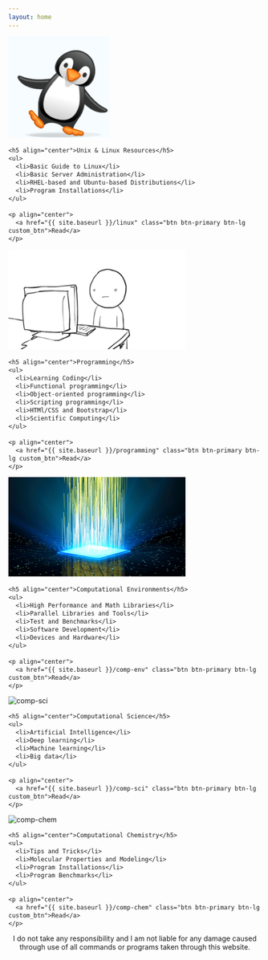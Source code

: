 ```yaml
---
layout: home
---
```


<div class="row justify-content-center">
  <div class="card blog-post">
    <img
      src="/assets/img/pages/linux.gif"
      alt="linux"
      width="40%"
      height="auto"
      class="center-img"
    />

    <h5 align="center">Unix & Linux Resources</h5>
    <ul>
      <li>Basic Guide to Linux</li>
      <li>Basic Server Administration</li>
      <li>RHEL-based and Ubuntu-based Distributions</li>
      <li>Program Installations</li>
    </ul>

    <p align="center">
      <a href="{{ site.baseurl }}/linux" class="btn btn-primary btn-lg custom_btn">Read</a>
    </p>
  </div>

  <div class="card blog-post">
    <img
      src="/assets/img/pages/programming.gif"
      alt="programming"
      width="70%"
      height="auto"
      class="center-img"
    />

    <h5 align="center">Programming</h5>
    <ul>
      <li>Learning Coding</li>
      <li>Functional programming</li>
      <li>Object-oriented programming</li>
      <li>Scripting programming</li>
      <li>HTMl/CSS and Bootstrap</li>
      <li>Scientific Computing</li>
    </ul>

    <p align="center">
      <a href="{{ site.baseurl }}/programming" class="btn btn-primary btn-lg custom_btn">Read</a>
    </p>
  </div>

  <div class="card blog-post">
    <img
      src="/assets/img/pages/comp-env.gif"
      alt="comp-env"
      width="70%"
      height="auto"
      class="center-img"
    />

    <h5 align="center">Computational Environments</h5>
    <ul>
      <li>High Performance and Math Libraries</li>
      <li>Parallel Libraries and Tools</li>
      <li>Test and Benchmarks</li>
      <li>Software Development</li>
      <li>Devices and Hardware</li>
    </ul>

    <p align="center">
      <a href="{{ site.baseurl }}/comp-env" class="btn btn-primary btn-lg custom_btn">Read</a>
    </p>
  </div>

  <div class="card blog-post">
    <img
      src="/assets/img/pages/comp-sci.gif"
      alt="comp-sci"
      width="50%"
      height="auto"
      class="center-img"
    />

    <h5 align="center">Computational Science</h5>
    <ul>
      <li>Artificial Intelligence</li>
      <li>Deep learning</li>
      <li>Machine learning</li>
      <li>Big data</li>
    </ul>

    <p align="center">
      <a href="{{ site.baseurl }}/comp-sci" class="btn btn-primary btn-lg custom_btn">Read</a>
    </p>
  </div>

  <div class="card blog-post">
    <img
      src="/assets/img/pages/comp-chem.gif"
      alt="comp-chem"
      width="200px"
      height="auto"
      class="center-img"
    />

    <h5 align="center">Computational Chemistry</h5>
    <ul>
      <li>Tips and Tricks</li>
      <li>Molecular Properties and Modeling</li>
      <li>Program Installations</li>
      <li>Program Benchmarks</li>
    </ul>

    <p align="center">
      <a href="{{ site.baseurl }}/comp-chem" class="btn btn-primary btn-lg custom_btn">Read</a>
    </p>
  </div>
</div>

<div class="card">
  <p style="text-align: center">
    I do not take any responsibility and I am not liable for any damage caused
    through use of all commands or programs taken through this website.
  </p>
</div>
